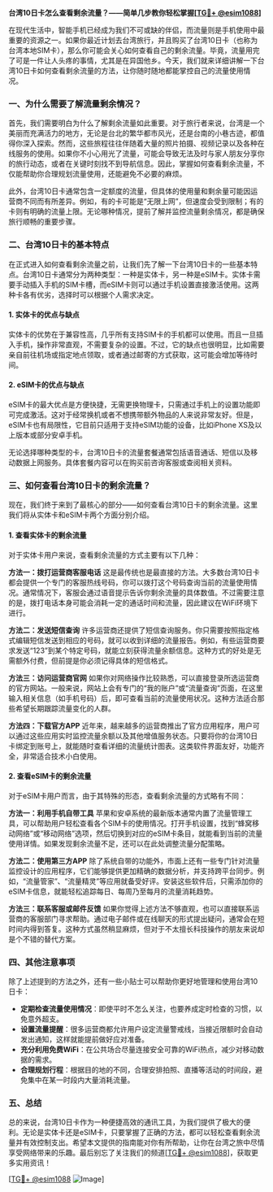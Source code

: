 **台湾10日卡怎么查看剩余流量？——简单几步教你轻松掌握[[TG💪+ @esim1088](https://t.me/s/esim1088)]**

在现代生活中，智能手机已经成为我们不可或缺的伴侣，而流量则是手机使用中最重要的资源之一。如果你最近计划去台湾旅行，并且购买了台湾10日卡（也称为台湾本地SIM卡），那么你可能会关心如何查看自己的剩余流量。毕竟，流量用完了可是一件让人头疼的事情，尤其是在异国他乡。今天，我们就来详细讲解一下台湾10日卡如何查看剩余流量的方法，让你随时随地都能掌控自己的流量使用情况。

### 一、为什么需要了解流量剩余情况？

首先，我们需要明白为什么了解剩余流量如此重要。对于旅行者来说，台湾是一个美丽而充满活力的地方，无论是台北的繁华都市风光，还是台南的小巷古迹，都值得你深入探索。然而，这些旅程往往伴随着大量的照片拍摄、视频记录以及各种在线服务的使用。如果你不小心用光了流量，可能会导致无法及时与家人朋友分享你的旅行动态，或者在关键时刻找不到导航信息。因此，掌握如何查看剩余流量，不仅能帮助你合理规划流量使用，还能避免不必要的麻烦。

此外，台湾10日卡通常包含一定额度的流量，但具体的使用量和剩余量可能因运营商不同而有所差异。例如，有的卡可能是“无限上网”，但速度会受到限制；有的卡则有明确的流量上限。无论哪种情况，提前了解并监控流量剩余情况，都是确保旅行顺畅的重要步骤。

### 二、台湾10日卡的基本特点

在正式进入如何查看剩余流量之前，让我们先了解一下台湾10日卡的一些基本特点。台湾10日卡通常分为两种类型：一种是实体卡，另一种是eSIM卡。实体卡需要手动插入手机的SIM卡槽，而eSIM卡则可以通过手机设置直接激活使用。这两种卡各有优劣，选择时可以根据个人需求决定。

#### 1. 实体卡的优点与缺点
实体卡的优势在于兼容性高，几乎所有支持SIM卡的手机都可以使用。而且一旦插入手机，操作非常直观，不需要复杂的设置。不过，它的缺点也很明显，比如需要亲自前往机场或指定地点领取，或者通过邮寄的方式获取，这可能会增加等待时间。

#### 2. eSIM卡的优点与缺点
eSIM卡的最大优点是方便快捷，无需更换物理卡，只需通过手机上的设置功能即可完成激活。这对于经常换机或者不想携带额外物品的人来说非常友好。但是，eSIM卡也有局限性，它目前只适用于支持eSIM功能的设备，比如iPhone XS及以上版本或部分安卓手机。

无论选择哪种类型的卡，台湾10日卡的流量套餐通常包括语音通话、短信以及移动数据上网服务。具体套餐内容可以在购买前咨询客服或查阅相关资料。

### 三、如何查看台湾10日卡的剩余流量？

现在，我们终于来到了最核心的部分——如何查看台湾10日卡的剩余流量。这里我们将从实体卡和eSIM卡两个方面分别介绍。

#### 1. 查看实体卡的剩余流量
对于实体卡用户来说，查看剩余流量的方式主要有以下几种：

**方法一：拨打运营商客服电话**
这是最传统也是最直接的方法。大多数台湾10日卡都会提供一个专门的客服热线号码，你可以拨打这个号码查询当前的流量使用情况。通常情况下，客服会通过语音提示告诉你剩余流量的具体数值。不过需要注意的是，拨打电话本身可能会消耗一定的通话时间和流量，因此建议在WiFi环境下进行。

**方法二：发送短信查询**
许多运营商还提供了短信查询服务。你只需要按照指定格式编辑短信发送到相应的号码，就可以收到详细的流量报告。例如，有些运营商要求发送“123”到某个特定号码，就能立刻获得流量余额信息。这种方式的好处是无需额外付费，但前提是你必须记得具体的短信格式。

**方法三：访问运营商官网**
如果你对网络操作比较熟悉，可以直接登录所选运营商的官方网站。一般来说，网站上会有专门的“我的账户”或“流量查询”页面，在这里输入相关信息（如手机号码）后，即可查看当前的流量使用状况。这种方法适合那些希望长期跟踪流量变化的人群。

**方法四：下载官方APP**
近年来，越来越多的运营商推出了官方应用程序，用户可以通过这些应用实时监控流量余额以及其他增值服务状态。只要将你的台湾10日卡绑定到账号上，就能随时查看详细的流量统计图表。这类软件界面友好，功能齐全，非常适合技术小白使用。

#### 2. 查看eSIM卡的剩余流量
对于eSIM卡用户而言，由于其特殊的形态，查看剩余流量的方式略有不同：

**方法一：利用手机自带工具**
苹果和安卓系统的最新版本通常内置了流量管理工具，可以帮助用户轻松查看各个SIM卡的使用情况。打开手机设置，找到“蜂窝移动网络”或“移动网络”选项，然后切换到对应的eSIM卡条目，就能看到当前的流量使用详情。如果发现剩余流量不足，还可以在此处调整流量分配策略。

**方法二：使用第三方APP**
除了系统自带的功能外，市面上还有一些专门针对流量监控设计的应用程序，它们能够提供更加精确的数据分析，并支持跨平台同步。例如，“流量管家”、“流量精灵”等应用就备受好评。安装这些软件后，只需添加你的eSIM卡信息，就能轻松追踪每日、每周乃至每月的流量消耗趋势。

**方法三：联系客服或邮件反馈**
如果你觉得上述方法不够直观，也可以直接联系运营商的客服部门寻求帮助。通过电子邮件或在线聊天的形式提出疑问，通常会在短时间内得到答复。这种方式虽然稍显麻烦，但对于不太擅长科技操作的朋友来说却是个不错的替代方案。

### 四、其他注意事项

除了上述提到的方法之外，还有一些小贴士可以帮助你更好地管理和使用台湾10日卡：

- **定期检查流量使用情况**：即使平时不怎么关注，也要养成定时检查的习惯，以免意外超支。
- **设置流量提醒**：很多运营商都允许用户设定流量警戒线，当接近限额时会自动发出通知，这样就能提前做好应对准备。
- **充分利用免费WiFi**：在公共场合尽量连接安全可靠的WiFi热点，减少对移动数据的需求。
- **合理规划行程**：根据目的地的不同，合理安排拍照、直播等活动的时间段，避免集中在某一时段内大量消耗流量。

### 五、总结

总的来说，台湾10日卡作为一种便捷高效的通讯工具，为我们提供了极大的便利。无论是实体卡还是eSIM卡，只要掌握了正确的方法，都可以轻松查看剩余流量并有效控制支出。希望本文提供的指南能对你有所帮助，让你在台湾之旅中尽情享受网络带来的乐趣。最后别忘了关注我们的频道[[TG💪+ @esim1088](https://t.me/s/esim1088)]，获取更多实用资讯！

[[TG💪+ @esim1088](https://t.me/s/esim1088) ![Image](https://i.postimg.cc/4NQfJmqS/Snipaste-2025-05-13-00-14-12.png)]